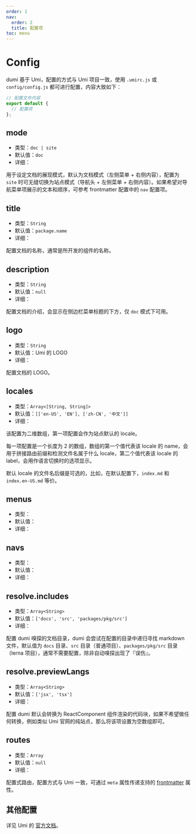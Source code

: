 ```yaml
---
order: 1
nav:
  order: 2
  title: 配置项
toc: menu
---
```


# Config

dumi 基于 Umi，配置的方式与 Umi 项目一致，使用 `.umirc.js` 或 `config/config.js` 都可进行配置，内容大致如下：

```js
// 配置文件内容
export default {
  // 配置项
};
```

## mode

- 类型：`doc | site`
- 默认值：`doc`
- 详细：

用于设定文档的展现模式，默认为文档模式（左侧菜单 + 右侧内容），配置为 `site` 时可无缝切换为站点模式（导航头 + 左侧菜单 + 右侧内容）。如果希望对导航菜单项展示的文本和顺序，可参考 frontmatter 配置中的 `nav` 配置项。

## title

- 类型：`String`
- 默认值：`package.name`
- 详细：

配置文档的名称，通常是所开发的组件的名称。

## description

- 类型：`String`
- 默认值：`null`
- 详细：

配置文档的介绍，会显示在侧边栏菜单标题的下方，仅 `doc` 模式下可用。

## logo

- 类型：`String`
- 默认值：Umi 的 LOGO
- 详细：

配置文档的 LOGO。

## locales

- 类型：`Array<[String, String]>`
- 默认值：`[['en-US', 'EN'], ['zh-CN', '中文']]`
- 详细：

该配置为二维数组，第一项配置会作为站点默认的 locale。

每一项配置是一个长度为 2 的数组，数组的第一个值代表该 locale 的 name，会用于拼接路由前缀和检测文件名属于什么 locale，第二个值代表该 locale 的 label，会用作语言切换时的选项显示。

默认 locale 的文件名后缀是可选的，比如，在默认配置下，`index.md` 和 `index.en-US.md` 等价。

## menus

- 类型：
- 默认值：
- 详细：

## navs

- 类型：
- 默认值：
- 详细：

## resolve.includes

- 类型：`Array<String>`
- 默认值：`['docs', 'src', 'packages/pkg/src']`
- 详细：

配置 dumi 嗅探的文档目录，dumi 会尝试在配置的目录中递归寻找 markdown 文件，默认值为 `docs` 目录、`src` 目录（普通项目）、`packages/pkg/src` 目录（lerna 项目），通常不需要配置，除非自动嗅探出现了『误伤』。

## resolve.previewLangs

- 类型：`Array<String>`
- 默认值：`['jsx', 'tsx']`
- 详细：

配置 dumi 默认会转换为 ReactComponent 组件渲染的代码块，如果不希望做任何转换，例如类似 Umi 官网的纯站点，那么将该项设置为空数组即可。

## routes

- 类型：`Array`
- 默认值：`null`
- 详细：

配置式路由，配置方式与 Umi 一致，可通过 `meta` 属性传递支持的 [frontmatter](/config/frontmatter) 属性。

## 其他配置

详见 Umi 的 [官方文档](https://umijs.org/config)。
